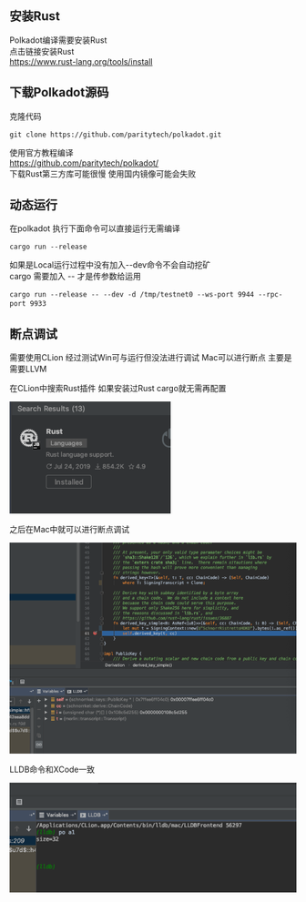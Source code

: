 ## 安装Rust
Polkadot编译需要安装Rust  
点击链接安装Rust  
https://www.rust-lang.org/tools/install

## 下载Polkadot源码
克隆代码

    git clone https://github.com/paritytech/polkadot.git    
使用官方教程编译  
https://github.com/paritytech/polkadot/  
下载Rust第三方库可能很慢 使用国内镜像可能会失败

## 动态运行
在polkadot 执行下面命令可以直接运行无需编译

    cargo run --release

如果是Local运行过程中没有加入--dev命令不会自动挖矿  
cargo 需要加入 -- 才是传参数给运用

    cargo run --release -- --dev -d /tmp/testnet0 --ws-port 9944 --rpc-port 9933

## 断点调试
需要使用CLion 经过测试Win可与运行但没法进行调试 Mac可以进行断点 主要是需要LLVM  

在CLion中搜索Rust插件  如果安装过Rust cargo就无需再配置

![avatar](20190724171053.png)  

之后在Mac中就可以进行断点调试

![avatar](20190724171547.png)

LLDB命令和XCode一致  

![avatar](20190724172031.png)
